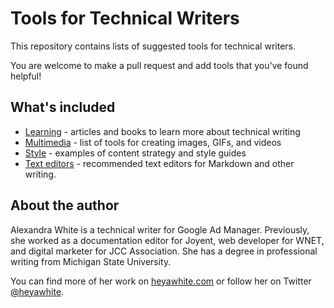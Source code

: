 # Tools for Technical Writers

This repository contains lists of suggested tools for technical writers.

You are welcome to make a pull request and add tools that you've found helpful!

## What's included

+ [Learning](/learning/) - articles and books to learn more about technical writing
+ [Multimedia](/multimedia/) - list of tools for creating images, GIFs, and videos
+ [Style](/style/) - examples of content strategy and style guides
+ [Text editors](/text-editors/) - recommended text editors for Markdown and other writing.

## About the author

Alexandra White is a technical writer for Google Ad Manager. Previously, she worked as a documentation editor for Joyent, web developer for WNET, and digital marketer for JCC Association. She has a degree in professional writing from Michigan State University.

You can find more of her work on [heyawhite.com](https://heyawhite.com) or follow her on Twitter [@heyawhite](https://twitter.com/heyawhite).
